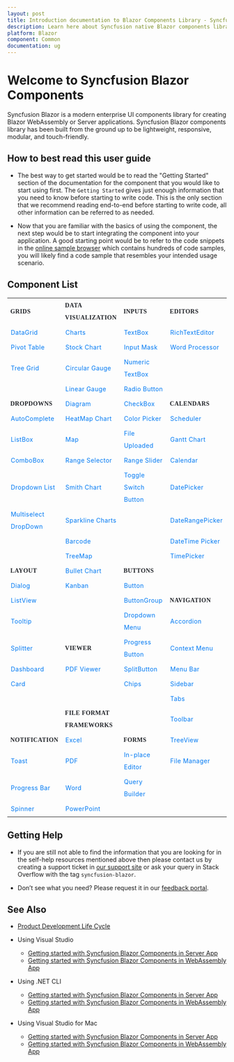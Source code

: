 ```yaml
---
layout: post
title: Introduction documentation to Blazor Components Library - Syncfusion
description: Learn here about Syncfusion native Blazor components library of UI and Data Viz web controls that are responsive and lightweight for building modern web apps.
platform: Blazor
component: Common
documentation: ug
---
```


# Welcome to Syncfusion Blazor Components

Syncfusion Blazor is a modern enterprise UI components library for creating Blazor WebAssembly or Server applications. Syncfusion Blazor components library has been built from the ground up to be lightweight, responsive, modular, and touch-friendly.

## How to best read this user guide

* The best way to get started would be to read the "Getting Started" section of the documentation for the component that you would like to start using first. The `Getting Started` gives just enough information that you need to know before starting to write code. This is the only section that we recommend reading end-to-end before starting to write code, all other information can be referred to as needed.

* Now that you are familiar with the basics of using the component, the next step would be to start integrating the component into your application. A good starting point would be to refer to the code snippets in the [online sample browser](https://blazor.syncfusion.com/demos/) which contains hundreds of code samples, you will likely find a code sample that resembles your intended usage scenario.

## Component List

<style>
#table
{
border:0 !important;
line-height: 2!important;
}

tr
{
border:0 !important;
}

td
{
border:0 !important;
}

#anchor
{
text-decoration: none!important;
font-size: 14px!important; 
color: #0079F3!important;
letter-spacing: 0.47px!important;
text-align: left!important;
}
#title
{
font-family: CarosMedium!important;
font-size: 14px!important;
color: #22252A!important;
letter-spacing: 0.47px!important;
text-align: left!important;
font-weight: bold!important;
border:0 !important;
background-color:transparent!important;
}

</style>

<table id="table">
<tbody>
<colgroup>
<col style="width: 220px">
<col style="width: 260px">
<col style="width: 220px">
<col style="width: 220px">
</colgroup>
    <tr>
        <th id="title">GRIDS</th>
        <th id="title">DATA VISUALIZATION</th>
        <th id="title">INPUTS</th>
        <th id="title">EDITORS</th>
    </tr>
    <tr>
        <td><a id="anchor" href="https://blazor.syncfusion.com/documentation/datagrid/getting-started">DataGrid</a></td>
        <td><a id="anchor" href="https://blazor.syncfusion.com/documentation/chart/getting-started-server">Charts</a></td>
        <td><a id="anchor" href="https://blazor.syncfusion.com/documentation/textbox/getting-started">TextBox</a></td>
        <td><a id="anchor" href="https://blazor.syncfusion.com/documentation/rich-text-editor/getting-started">RichTextEditor</a></td>
    </tr>
    <tr>
        <td><a id="anchor" href="https://blazor.syncfusion.com/documentation/pivot-table/getting-started">Pivot Table</a></td>
        <td><a id="anchor" href="https://blazor.syncfusion.com/documentation/stock-chart/getting-started">Stock Chart</a></td>
        <td><a id="anchor" href="https://blazor.syncfusion.com/documentation/input-mask/getting-started">Input Mask</a></td>
        <td><a id="anchor" href="https://blazor.syncfusion.com/documentation/document-editor/getting-started/features">Word Processor</a></td>
    </tr>
    <tr>
        <td><a id="anchor" href="https://blazor.syncfusion.com/documentation/treegrid/getting-started">Tree Grid</a></td>
        <td><a id="anchor" href="https://blazor.syncfusion.com/documentation/circular-gauge/getting-started">Circular Gauge</a></td>
        <td><a id="anchor" href="https://blazor.syncfusion.com/documentation/numeric-textbox/getting-started">Numeric TextBox</a></td>
        <td></td>
    </tr>
    <tr>
        <td></td>
        <td><a id="anchor" href="https://blazor.syncfusion.com/documentation/linear-gauge/getting-started">Linear Gauge</a></td>
        <td><a id="anchor" href="https://blazor.syncfusion.com/documentation/radio-button/getting-started">Radio Button</a></td>
        <td></td>
    </tr>
    <tr>
        <td id="title">DROPDOWNS</td>
        <td><a id="anchor" href="https://blazor.syncfusion.com/documentation/diagram/getting-started">Diagram</a></td>
        <td><a id="anchor" href="https://blazor.syncfusion.com/documentation/check-box/getting-started">CheckBox</a></td>
        <td id="title">CALENDARS</td>
    </tr>
    <tr>
        <td><a id="anchor" href="https://blazor.syncfusion.com/documentation/autocomplete/getting-started">AutoComplete</a></td>
        <td><a id="anchor" href="https://blazor.syncfusion.com/documentation/heatmap-chart/getting-started">HeatMap Chart</a></td>
        <td><a id="anchor" href="https://blazor.syncfusion.com/documentation/color-picker/getting-started">Color Picker</a></td>
        <td><a id="anchor" href="https://blazor.syncfusion.com/documentation/scheduler/getting-started">Scheduler</a></td>
    </tr>
    <tr>
        <td><a id="anchor" href="https://blazor.syncfusion.com/documentation/listbox/getting-started">ListBox</a></td>
        <td><a id="anchor" href="https://blazor.syncfusion.com/documentation/maps/getting-started">Map</a></td>
        <td><a id="anchor" href="https://blazor.syncfusion.com/documentation/file-upload/getting-started">File Uploaded</a></td>
        <td><a id="anchor" href="https://blazor.syncfusion.com/documentation/gantt-chart/getting-started">Gantt Chart</a></td>
    </tr>
    <tr>
        <td><a id="anchor" href="https://blazor.syncfusion.com/documentation/combobox/getting-started">ComboBox</a></td>
        <td><a id="anchor" href="https://blazor.syncfusion.com/documentation/range-selector/getting-started">Range Selector</a></td>
        <td><a id="anchor" href="https://blazor.syncfusion.com/documentation/range-slider/getting-started">Range Slider</a></td>
        <td><a id="anchor" href="https://blazor.syncfusion.com/documentation/calendar/getting-started">Calendar</a></td>
    </tr>
    <tr>
        <td><a id="anchor" href="https://blazor.syncfusion.com/documentation/dropdown-list/getting-started">Dropdown List</a></td>
        <td><a id="anchor" href="https://blazor.syncfusion.com/documentation/smith-chart/getting-started">Smith Chart</a></td>
        <td><a id="anchor" href="https://blazor.syncfusion.com/documentation/toggle-switch-button/getting-started">Toggle Switch Button</a></td>
        <td><a id="anchor" href="https://blazor.syncfusion.com/documentation/datepicker/getting-started">DatePicker</a></td>
    </tr>
    <tr>
        <td><a id="anchor" href="https://blazor.syncfusion.com/documentation/multiselect-dropdown/getting-started">Multiselect DropDown</a></td>
        <td><a id="anchor" href="https://blazor.syncfusion.com/documentation/sparkline/getting-started">Sparkline Charts</a></td>
        <td></td>
        <td><a id="anchor" href="https://blazor.syncfusion.com/documentation/daterangepicker/getting-started">DateRangePicker</a></td>
    </tr>
    <tr>
        <td></td>
        <td><a id="anchor" href="https://blazor.syncfusion.com/documentation/barcode/getting-started">Barcode</a></td>
        <td></td>
        <td><a id="anchor" href="https://blazor.syncfusion.com/documentation/datetime-picker/getting-started">DateTime Picker</a></td>
    </tr>
    <tr>
        <td></td>
        <td><a id="anchor" href="https://blazor.syncfusion.com/documentation/treemap/getting-started">TreeMap</a></td>
        <td></td>
        <td><a id="anchor" href="https://blazor.syncfusion.com/documentation/timepicker/getting-started">TimePicker</a></td>
    </tr>
    <tr>
        <td id="title">LAYOUT</td>
        <td><a id="anchor" href="https://blazor.syncfusion.com/documentation/bullet-chart/getting-started">Bullet Chart</a></td>
        <td id="title">BUTTONS</td>
        <td></td>
    </tr>
    <tr>
        <td><a id="anchor" href="https://blazor.syncfusion.com/documentation/dialog/getting-started">Dialog</a></td>
        <td><a id="anchor" href="https://blazor.syncfusion.com/documentation/kanban/getting-started">Kanban</a></td>
        <td><a id="anchor" href="https://blazor.syncfusion.com/documentation/button/getting-started">Button</a></td>
        <td></td>
    </tr>
    <tr>
        <td><a id="anchor" href="https://blazor.syncfusion.com/documentation/listview/getting-started">ListView</a></td>
        <td></td>
        <td><a id="anchor" href="https://blazor.syncfusion.com/documentation/button-group/getting-started">ButtonGroup</a></td>
        <td id="title">NAVIGATION</td>
    </tr>
    <tr>
        <td><a id="anchor" href="https://blazor.syncfusion.com/documentation/tooltip/getting-started">Tooltip</a></td>
        <td></td>
        <td><a id="anchor" href="https://blazor.syncfusion.com/documentation/drop-down-menu/getting-started">Dropdown Menu</a></td>
        <td><a id="anchor" href="https://blazor.syncfusion.com/documentation/accordion/getting-started">Accordion</a></td>
    </tr>
    <tr>
        <td><a id="anchor" href="https://blazor.syncfusion.com/documentation/splitter/getting-started">Splitter</a></td>
        <td id="title">VIEWER</td>
        <td><a id="anchor" href="https://blazor.syncfusion.com/documentation/progress-button/getting-started">Progress Button</a></td>
        <td><a id="anchor" href="https://blazor.syncfusion.com/documentation/context-menu/getting-started">Context Menu</a></td>
    </tr>
    <tr>
        <td><a id="anchor" href="https://blazor.syncfusion.com/documentation/dashboard-layout/getting-started">Dashboard</a></td>
        <td><a id="anchor" href="https://blazor.syncfusion.com/documentation/pdfviewer/getting-started/features">PDF Viewer</a></td>
        <td><a id="anchor" href="https://blazor.syncfusion.com/documentation/split-button/getting-started">SplitButton</a></td>
        <td><a id="anchor" href="https://blazor.syncfusion.com/documentation/menu-bar/getting-started">Menu Bar</a></td>
    </tr>
    <tr>
        <td><a id="anchor" href="https://blazor.syncfusion.com/documentation/card/getting-started">Card</a></td>
        <td></td>
        <td><a id="anchor" href="https://blazor.syncfusion.com/documentation/chip/getting-started">Chips</a></td>
        <td><a id="anchor" href="https://blazor.syncfusion.com/documentation/sidebar/getting-started">Sidebar</a></td>
    </tr>
    <tr>
        <td></td>        
        <td></td>
        <td></td>
        <td><a id="anchor" href="https://blazor.syncfusion.com/documentation/tabs/getting-started">Tabs</a></td>
    </tr>
    <tr>
        <td></td>
        <td id="title">FILE FORMAT FRAMEWORKS</td>
        <td></td>
        <td><a id="anchor" href="https://blazor.syncfusion.com/documentation/toolbar/getting-started">Toolbar</a></td>
    </tr>
    <tr>
        <td id="title">NOTIFICATION</td>
        <td><a id="anchor" href="https://help.syncfusion.com/file-formats/xlsio/create-read-edit-excel-files-in-blazor-c-sharp">Excel</a></td>
        <td id="title">FORMS</td>
        <td><a id="anchor" href="https://blazor.syncfusion.com/documentation/treeview/getting-started">TreeView</a></td>
    </tr>
    <tr>
        <td><a id="anchor" href="https://blazor.syncfusion.com/documentation/toast/getting-started">Toast</a></td>
        <td><a id="anchor" href="https://help.syncfusion.com/file-formats/pdf/create-pdf-document-in-blazor">PDF</a></td>
        <td><a id="anchor" href="https://blazor.syncfusion.com/documentation/in-place-editor/getting-started">In-place Editor</a></td>
        <td><a id="anchor" href="https://blazor.syncfusion.com/documentation/file-manager/getting-started">File Manager</a></td>
    </tr>
    <tr>
        <td><a id="anchor" href="https://blazor.syncfusion.com/documentation/progress-bar/getting-started">Progress Bar</a></td>
        <td><a id="anchor" href="https://help.syncfusion.com/file-formats/docio/create-word-document-in-blazor">Word</a></td>
        <td><a id="anchor" href="https://blazor.syncfusion.com/documentation/query-builder/getting-started">Query Builder</a></td>
        <td></td>
    </tr>
    <tr>
        <td><a id="anchor" href="https://blazor.syncfusion.com/documentation/spinner/getting-started">Spinner</a></td>
        <td><a id="anchor" href="https://help.syncfusion.com/file-formats/presentation/create-read-edit-powerpoint-files-in-blazor">PowerPoint</a></td>
        <td></td>
        <td></td>
    </tr>
</tbody>
</table>

## Getting Help

* If you are still not able to find the information that you are looking for in the self-help resources mentioned above then please contact us by creating a support ticket in [our support site](http://syncfusion.com/support) or ask your query in Stack Overflow with the tag `syncfusion-blazor`.

* Don’t see what you need? Please request it in our [feedback portal](https://www.syncfusion.com/feedback/blazor-components).

## See Also

* [Product Development Life Cycle](https://www.syncfusion.com/support/product-lifecycle/)

* Using Visual Studio

    * [Getting started with Syncfusion Blazor Components in Server App](https://blazor.syncfusion.com/documentation/getting-started/blazor-server-side-visual-studio-2019)
    * [Getting started with Syncfusion Blazor Components in WebAssembly App](https://blazor.syncfusion.com/documentation/getting-started/blazor-webassembly-visual-studio-2019)

* Using .NET CLI

    * [Getting started with Syncfusion Blazor Components in Server App](https://blazor.syncfusion.com/documentation/getting-started/blazor-server-side-dotnet-cli)
    * [Getting started with Syncfusion Blazor Components in WebAssembly App](https://blazor.syncfusion.com/documentation/getting-started/blazor-webassembly-dotnet-cli)

* Using Visual Studio for Mac

    * [Getting started with Syncfusion Blazor Components in Server App](https://blazor.syncfusion.com/documentation/getting-started/blazor-server-side-mac)
    * [Getting started with Syncfusion Blazor Components in WebAssembly App](https://blazor.syncfusion.com/documentation/getting-started/blazor-webassembly-visual-studio-mac)
